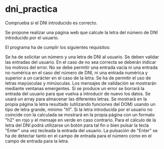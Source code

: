 # dni_practica
Comprueba si el DNI introducido es correcto.

Se propone realizar una página web que calcule la letra del número de DNI introducido por el usuario.

El programa ha de cumplir los siguientes requisitos:

Se ha de solicitar un número y una letra de DNI al usuario.
Se deben validar las entradas del usuario. En el caso de no sea correcta se deberán indicar los motivos del error. No se debe permitir una entrada vacía ni una entrada no numérica en el caso del número de DNI, ni una entrada numérica y superior a un carácter en el caso de la letra. Se ha de permitir el uso de letras mayúsculas y minúsculas.
Los mensajes de validación se mostrarán mediante ventanas emergentes.
Si se produce un error se borrará la entrada del usuario para que vuelva a introducir de nuevo los datos.
Se usará un array para almacenar las diferentes letras.
Se mostrará en la propia página la letra resultado (utilizando funciones del DOM) usando un tipo de letra grande, mínimo "h1".
Si la letra introducida por el usuario no coincide con la calculada se mostrará en la propia página con un formato "h2" en rojo y el mensaje en verde en caso contrario.
Para el cálculo de la letra del DNI podrá utilizarse un botón para tal fin o bien pulsar la tecla "Enter" una vez tecleada la entrada del usuario. La pulsación de "Enter" se ha de detectar tanto en el campo de entrada para el número como en el campo de entrada para la letra.

